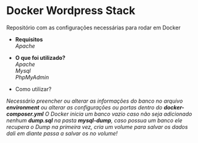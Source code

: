 # Docker Wordpress Stack
Repositório com as configurações necessárias para rodar em Docker
- <b>Requisitos</b><br>
<i>Apache</i><br>

- <b>O que foi  utilizado?</b><br>
<i>Apache</i><br>
<i>Mysql</i><br>
<i>PhpMyAdmin</i><br>

- Como utilizar?<br>

<i>Necessário preencher ou alterar as informações do banco no arquivo <b>environment</b> ou alterar as configurações ou portas     dentro do <b>docker-composer.yml</b></i><i>
  O Docker inicia um banco vazio caso não seja adicionado nenhum <b>dump.sql</b> na pasta <b>mysql-dump</b>, caso possua um       banco ele recupera o Dump na primeira vez, cria um volume para salvar os dados dali em diante passa a salvar os no volume!</i>

